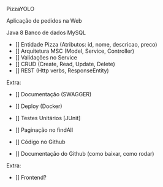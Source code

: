 PizzaYOLO

Aplicação de pedidos na Web

Java 8
Banco de dados MySQL

- [] Entidade Pizza (Atributos: id, nome, descricao, preco)
- [] Arquitetura MSC (Model, Service, Controller)
- [] Validações no Service
- [] CRUD (Create, Read, Update, Delete)
- [] REST (Http verbs, ResponseEntity)

Extra:
- [] Documentação (SWAGGER)
- [] Deploy (Docker)
- [] Testes Unitários [JUnit]
- [] Paginação no findAll

- [] Código no Github
- [] Documentação do Github (como baixar, como rodar)

Extra:
- [] Frontend?
